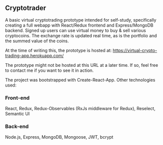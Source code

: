 ## Cryptotrader

A basic virtual cryptotrading prototype intended for self-study, specifically creating a full webapp with React/Redux frontend and Express/MongoDB backend. Signed up users can use virtual money to buy & sell various cryptocoins. The exchange rate is updated real time, as is the portfolio and the summed value of the coins.

At the time of writing this, the prototype is hosted at: https://virtual-crypto-trading-app.herokuapp.com/

The prototype might not be hosted at this URL at a later time. If so, feel free to contact me if you want to see it in action.

The project was bootstrapped with Create-React-App. Other technologies used:

### Front-end

React, Redux, Redux-Observables (RxJs middleware for Redux), Reselect, Semantic UI

### Back-end

Node.js, Express, MongoDB, Mongoose, JWT, bcrypt
